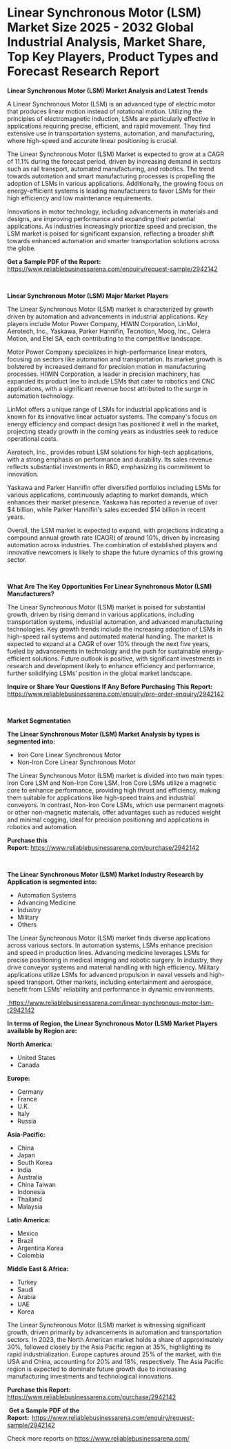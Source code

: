 <p><h1>Linear Synchronous Motor (LSM) Market Size 2025 - 2032 Global Industrial Analysis, Market Share, Top Key Players, Product Types and Forecast Research Report</h1></p><p><strong>Linear Synchronous Motor (LSM) Market Analysis and Latest Trends</strong></p>
<p><p>A Linear Synchronous Motor (LSM) is an advanced type of electric motor that produces linear motion instead of rotational motion. Utilizing the principles of electromagnetic induction, LSMs are particularly effective in applications requiring precise, efficient, and rapid movement. They find extensive use in transportation systems, automation, and manufacturing, where high-speed and accurate linear positioning is crucial.</p><p>The Linear Synchronous Motor (LSM) Market is expected to grow at a CAGR of 11.1% during the forecast period, driven by increasing demand in sectors such as rail transport, automated manufacturing, and robotics. The trend towards automation and smart manufacturing processes is propelling the adoption of LSMs in various applications. Additionally, the growing focus on energy-efficient systems is leading manufacturers to favor LSMs for their high efficiency and low maintenance requirements.</p><p>Innovations in motor technology, including advancements in materials and designs, are improving performance and expanding their potential applications. As industries increasingly prioritize speed and precision, the LSM market is poised for significant expansion, reflecting a broader shift towards enhanced automation and smarter transportation solutions across the globe.</p></p>
<p><strong>Get a Sample PDF of the Report:&nbsp;</strong> <a href="https://www.reliablebusinessarena.com/enquiry/request-sample/2942142?utm_campaign=2868&utm_medium=2&utm_source=Github&utm_content=ia&utm_term=15032025&utm_id=linear-synchronous-motor-lsm">https://www.reliablebusinessarena.com/enquiry/request-sample/2942142</a></p>
<p>&nbsp;</p>
<p><strong>Linear Synchronous Motor (LSM) Major Market Players</strong></p>
<p><p>The Linear Synchronous Motor (LSM) market is characterized by growth driven by automation and advancements in industrial applications. Key players include Motor Power Company, HIWIN Corporation, LinMot, Aerotech, Inc., Yaskawa, Parker Hannifin, Tecnotion, Moog, Inc., Celera Motion, and Etel SA, each contributing to the competitive landscape.</p><p>Motor Power Company specializes in high-performance linear motors, focusing on sectors like automation and transportation. Its market growth is bolstered by increased demand for precision motion in manufacturing processes. HIWIN Corporation, a leader in precision machinery, has expanded its product line to include LSMs that cater to robotics and CNC applications, with a significant revenue boost attributed to the surge in automation technology.</p><p>LinMot offers a unique range of LSMs for industrial applications and is known for its innovative linear actuator systems. The company's focus on energy efficiency and compact design has positioned it well in the market, projecting steady growth in the coming years as industries seek to reduce operational costs.</p><p>Aerotech, Inc., provides robust LSM solutions for high-tech applications, with a strong emphasis on performance and durability. Its sales revenue reflects substantial investments in R&D, emphasizing its commitment to innovation.</p><p>Yaskawa and Parker Hannifin offer diversified portfolios including LSMs for various applications, continuously adapting to market demands, which enhances their market presence. Yaskawa has reported a revenue of over $4 billion, while Parker Hannifin's sales exceeded $14 billion in recent years.</p><p>Overall, the LSM market is expected to expand, with projections indicating a compound annual growth rate (CAGR) of around 10%, driven by increasing automation across industries. The combination of established players and innovative newcomers is likely to shape the future dynamics of this growing sector.</p></p>
<p>&nbsp;</p>
<p><strong>What Are The Key Opportunities For Linear Synchronous Motor (LSM) Manufacturers?</strong></p>
<p><p>The Linear Synchronous Motor (LSM) market is poised for substantial growth, driven by rising demand in various applications, including transportation systems, industrial automation, and advanced manufacturing technologies. Key growth trends include the increasing adoption of LSMs in high-speed rail systems and automated material handling. The market is expected to expand at a CAGR of over 10% through the next five years, fueled by advancements in technology and the push for sustainable energy-efficient solutions. Future outlook is positive, with significant investments in research and development likely to enhance efficiency and performance, further solidifying LSMs’ position in the global market landscape.</p></p>
<p><strong>Inquire or Share Your Questions If Any Before Purchasing This Report:</strong> <a href="https://www.reliablebusinessarena.com/enquiry/pre-order-enquiry/2942142?utm_campaign=2868&utm_medium=2&utm_source=Github&utm_content=ia&utm_term=15032025&utm_id=linear-synchronous-motor-lsm">https://www.reliablebusinessarena.com/enquiry/pre-order-enquiry/2942142</a></p>
<p>&nbsp;</p>
<p><strong>Market Segmentation</strong></p>
<p><strong>The Linear Synchronous Motor (LSM) Market Analysis by types is segmented into:</strong></p>
<p><ul><li>Iron Core Linear Synchronous Motor</li><li>Non-Iron Core Linear Synchronous Motor</li></ul></p>
<p><p>The Linear Synchronous Motor (LSM) market is divided into two main types: Iron Core LSM and Non-Iron Core LSM. Iron Core LSMs utilize a magnetic core to enhance performance, providing high thrust and efficiency, making them suitable for applications like high-speed trains and industrial conveyors. In contrast, Non-Iron Core LSMs, which use permanent magnets or other non-magnetic materials, offer advantages such as reduced weight and minimal cogging, ideal for precision positioning and applications in robotics and automation.</p></p>
<p><strong>Purchase this Report:&nbsp;</strong><a href="https://www.reliablebusinessarena.com/purchase/2942142?utm_campaign=2868&utm_medium=2&utm_source=Github&utm_content=ia&utm_term=15032025&utm_id=linear-synchronous-motor-lsm">https://www.reliablebusinessarena.com/purchase/2942142</a></p>
<p>&nbsp;</p>
<p><strong>The Linear Synchronous Motor (LSM) Market Industry Research by Application is segmented into:</strong></p>
<p><ul><li>Automation Systems</li><li>Advancing Medicine</li><li>Industry</li><li>Military</li><li>Others</li></ul></p>
<p><p>The Linear Synchronous Motor (LSM) market finds diverse applications across various sectors. In automation systems, LSMs enhance precision and speed in production lines. Advancing medicine leverages LSMs for precise positioning in medical imaging and robotic surgery. In industry, they drive conveyor systems and material handling with high efficiency. Military applications utilize LSMs for advanced propulsion in naval vessels and high-speed transport. Other markets, including entertainment and aerospace, benefit from LSMs' reliability and performance in dynamic environments.</p></p>
<p><a href="https://www.reliablebusinessarena.com/linear-synchronous-motor-lsm-r2942142?utm_campaign=2868&utm_medium=2&utm_source=Github&utm_content=ia&utm_term=15032025&utm_id=linear-synchronous-motor-lsm">&nbsp;https://www.reliablebusinessarena.com/linear-synchronous-motor-lsm-r2942142</a></p>
<p><strong>In terms of Region, the Linear Synchronous Motor (LSM) Market Players available by Region are:</strong></p>
<p>
    <p> <strong> North America: </strong>
        <ul>
            <li>United States</li>
            <li>Canada</li>
        </ul>
        </p> 
    <p> <strong> Europe: </strong>
        <ul>
            <li>Germany</li>
            <li>France</li>
            <li>U.K.</li>
            <li>Italy</li>
            <li>Russia</li>
        </ul>
        </p> 
    <p> <strong> Asia-Pacific: </strong>
        <ul>
            <li>China</li>
            <li>Japan</li>
            <li>South Korea</li>
            <li>India</li>
            <li>Australia</li>
            <li>China Taiwan</li>
            <li>Indonesia</li>
            <li>Thailand</li>
            <li>Malaysia</li>
        </ul>
        </p> 
    <p> <strong> Latin America: </strong>
        <ul>
            <li>Mexico</li>
            <li>Brazil</li>
            <li>Argentina Korea</li>
            <li>Colombia</li>
        </ul>
        </p> 
    <p> <strong> Middle East & Africa: </strong>
        <ul>
            <li>Turkey</li>
            <li>Saudi</li>
            <li>Arabia</li>
            <li>UAE</li>
            <li>Korea</li>
        </ul>
    </p>
    </p>
<p><p>The Linear Synchronous Motor (LSM) market is witnessing significant growth, driven primarily by advancements in automation and transportation sectors. In 2023, the North American market holds a share of approximately 30%, followed closely by the Asia Pacific region at 35%, highlighting its rapid industrialization. Europe captures around 25% of the market, with the USA and China, accounting for 20% and 18%, respectively. The Asia Pacific region is expected to dominate future growth due to increasing manufacturing investments and technological innovations.</p></p>
<p><strong>Purchase this Report: </strong><a href="https://www.reliablebusinessarena.com/purchase/2942142?utm_campaign=2868&utm_medium=2&utm_source=Github&utm_content=ia&utm_term=15032025&utm_id=linear-synchronous-motor-lsm">https://www.reliablebusinessarena.com/purchase/2942142</a></p>
<p>&nbsp;<strong>Get a Sample PDF of the Report:&nbsp;&nbsp;</strong><a href="https://www.reliablebusinessarena.com/enquiry/request-sample/2942142?utm_campaign=2868&utm_medium=2&utm_source=Github&utm_content=ia&utm_term=15032025&utm_id=linear-synchronous-motor-lsm">https://www.reliablebusinessarena.com/enquiry/request-sample/2942142</a></p>
<p><strong></strong></p>
<p>Check more reports on <a href="https://www.reliablebusinessarena.com/?utm_campaign=2868&utm_medium=2&utm_source=Github&utm_content=ia&utm_term=15032025&utm_id=linear-synchronous-motor-lsm">https://www.reliablebusinessarena.com/</a></p>